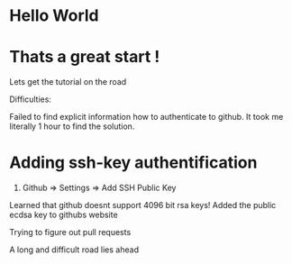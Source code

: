 # Hello World

Thats a great start !
=====================

Lets get the tutorial on the road

Difficulties:

Failed to find explicit information how to authenticate to github.
It took me literally 1 hour to find the solution.

Adding ssh-key authentification
===============================

1. Github => Settings => Add SSH Public Key

Learned that github doesnt support 4096 bit rsa keys!
Added the public ecdsa key to githubs website

Trying to figure out pull requests

A long and difficult road lies ahead
